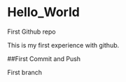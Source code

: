 # Hello_World
First Github repo

This is my first experience with github.

##First Commit and Push

First branch 
